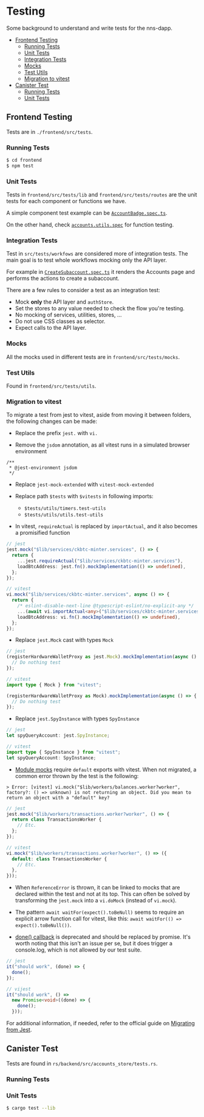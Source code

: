 # Testing

Some background to understand and write tests for the nns-dapp.

- [Frontend Testing](#frontend-testing)
  - [Running Tests](#running-tests)
  - [Unit Tests](#unit-tests)
  - [Integration Tests](#integration-tests)
  - [Mocks](#mocks)
  - [Test Utils](#test-utils)
  - [Migration to vitest](#migration-to-vitest)
- [Canister Test](#canister-test)
  - [Running Tests](#running-tests-1)
  - [Unit Tests](#unit-tests-1)

## Frontend Testing

Tests are in `./frontend/src/tests`.

### Running Tests

```bash
$ cd frontend
$ npm test
```

### Unit Tests

Tests in `frontend/src/tests/lib` and `frontend/src/tests/routes` are the unit tests for each component or functions we have.

A simple component test example can be [`AccountBadge.spec.ts`](./frontend/src/tests/lib/components/accounts/AccountBadge.spec.ts).

On the other hand, check [`accounts.utils.spec`](./frontend/src/tests/lib/utils/accounts.utils.spec.ts) for function testing.

### Integration Tests

Test in `src/tests/workfows` are considered more of integration tests. The main goal is to test whole workflows mocking only the API layer.

For example in [`CreateSubaccount.spec.ts`](./frontend/src/tests/workflows/CreateSubaccount.spec.ts) it renders the Accounts page and performs the actions to create a subaccount.

There are a few rules to consider a test as an integration test:

- Mock **only** the API layer and `authStore`.
- Set the stores to any value needed to check the flow you're testing.
- No mocking of services, utilities, stores, ...
- Do not use CSS classes as selector.
- Expect calls to the API layer.

### Mocks

All the mocks used in different tests are in `frontend/src/tests/mocks`.

### Test Utils

Found in `frontend/src/tests/utils`.

### Migration to vitest

To migrate a test from jest to vitest, aside from moving it between folders, the following changes can be made:

- Replace the prefix `jest.` with `vi.`

- Remove the `jsdom` annotation, as all vitest runs in a simulated browser environment

```
/**
 * @jest-environment jsdom
 */
```

- Replace `jest-mock-extended` with `vitest-mock-extended`

- Replace path `$tests` with `$vitests` in following imports:

  - `$tests/utils/timers.test-utils`
  - `$tests/utils/utils.test-utils`

- In vitest, `requireActual` is replaced by `importActual`, and it also becomes a promisified function

```typescript
// jest
jest.mock("$lib/services/ckbtc-minter.services", () => {
  return {
    ...jest.requireActual("$lib/services/ckbtc-minter.services"),
    loadBtcAddress: jest.fn().mockImplementation(() => undefined),
  };
});

// vitest
vi.mock("$lib/services/ckbtc-minter.services", async () => {
  return {
    /* eslint-disable-next-line @typescript-eslint/no-explicit-any */
    ...(await vi.importActual<any>("$lib/services/ckbtc-minter.services")),
    loadBtcAddress: vi.fn().mockImplementation(() => undefined),
  };
});
```

- Replace `jest.Mock` cast with types `Mock`

```typescript
// jest
(registerHardwareWalletProxy as jest.Mock).mockImplementation(async () => {
  // Do nothing test
});

// vitest
import type { Mock } from "vitest";

(registerHardwareWalletProxy as Mock).mockImplementation(async () => {
  // Do nothing test
});
```

- Replace `jest.SpyInstance` with types `SpyInstance`

```typescript
// jest
let spyQueryAccount: jest.SpyInstance;

// vitest
import type { SpyInstance } from "vitest";
let spyQueryAccount: SpyInstance;
```

- [Module mocks](https://vitest.dev/guide/migration.html#module-mocks) require `default` exports with vitest. When not migrated, a common error thrown by the test is the following:

```
> Error: [vitest] vi.mock("$lib/workers/balances.worker?worker", factory?: () => unknown) is not returning an object. Did you mean to return an object with a "default" key?
```

```typescript
// jest
jest.mock("$lib/workers/transactions.worker?worker", () => {
  return class TransactionsWorker {
    // Etc.
  };
});

// vitest
vi.mock("$lib/workers/transactions.worker?worker", () => ({
  default: class TransactionsWorker {
    // Etc.
  },
}));
```

- When `ReferenceError` is thrown, it can be linked to mocks that are declared within the test and not at its top. This can often be solved by transforming the `jest.mock` into a `vi.doMock` (instead of `vi.mock`).

- The pattern `await waitFor(expect().toBeNull)` seems to require an explicit arrow function call for vitest, like this: `await waitFor(() => expect().toBeNull())`.

- [done() callback](https://vitest.dev/guide/migration.html#done-callback) is deprecated and should be replaced by promise. It's worth noting that this isn't an issue per se, but it does trigger a console.log, which is not allowed by our test suite.

```typescript
// jest
it("should work", (done) => {
  done();
});

// vijest
it("should work", () =>
  new Promise<void>((done) => {
    done();
  }));
```

For additional information, if needed, refer to the official guide on [Migrating from Jest](https://vitest.dev/guide/migration.html#migrating-from-jest).

## Canister Test

Tests are found in `rs/backend/src/accounts_store/tests.rs`.

### Running Tests

### Unit Tests

```bash
$ cargo test --lib
```
